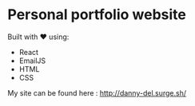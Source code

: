 # Personal portfolio website

Built with :heart: using:

- React
- EmailJS
- HTML
- CSS

My site can be found here : http://danny-del.surge.sh/
